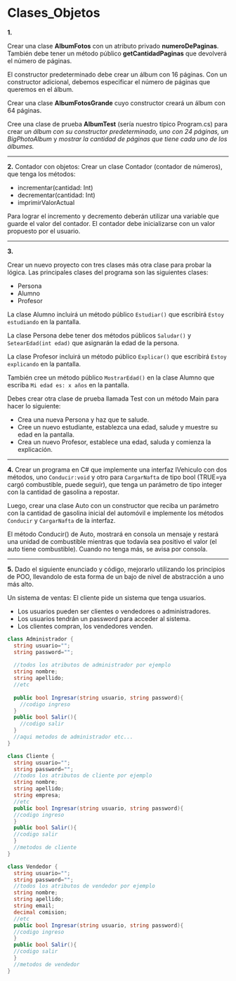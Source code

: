 # Clases_Objetos

**1.** 

Crear una clase **AlbumFotos** con un atributo privado **numeroDePaginas**.
También debe tener un método público **getCantidadPaginas** que devolverá el número de páginas.

El constructor predeterminado debe crear un álbum con 16 páginas. 
Con un constructor adicional, debemos especificar el número de páginas que queremos en el álbum.

Crear una clase **AlbumFotosGrande** cuyo constructor creará un álbum con 64 páginas.

Cree una clase de prueba **AlbumTest** (sería nuestro típico Program.cs) para crear *un álbum con su constructor predeterminado, uno con 24 páginas, un BigPhotoAlbum* y *mostrar la cantidad de páginas que tiene cada uno de los álbumes.*


---------------------

**2.**
Contador con objetos: 
Crear un clase Contador (contador de números), que tenga los métodos:

- incrementar(cantidad: Int)
- decrementar(cantidad: Int) 
- imprimirValorActual

Para lograr el incremento y decremento deberán utilizar una variable que guarde el valor del contador. 
El contador debe inicializarse con un valor propuesto por el usuario.

---------------------

**3.**

Crear un nuevo proyecto con tres clases más otra clase para probar la lógica. Las principales clases del programa son las siguientes clases:

-   Persona
-   Alumno
-   Profesor

La clase Alumno incluirá un método público `Estudiar()` que escribirá `Estoy estudiando` en la pantalla.

La clase Persona debe tener dos métodos públicos `Saludar()` y `SetearEdad(int edad)` que asignarán la edad de la persona.

La clase Profesor incluirá un método público `Explicar()` que escribirá `Estoy explicando` en la pantalla.

También cree un método público `MostrarEdad()` en la clase Alumno que escriba `Mi edad es: x años` en la pantalla.

Debes crear otra clase de prueba llamada Test con un método Main para hacer lo siguiente:

- Crea una nueva Persona y haz que te salude.
- Cree un nuevo estudiante, establezca una edad, salude y muestre su edad en la pantalla.
- Crea un nuevo Profesor, establece una edad, saluda y comienza la explicación.

---------------------

**4.**
Crear un programa en C# que implemente una interfaz IVehiculo con dos métodos, uno `Conducir:void` y otro para `CargarNafta` de tipo bool (TRUE=ya cargó combustible, puede seguir), que tenga un parámetro de tipo integer con la cantidad de gasolina a repostar. 

Luego, crear una clase Auto con un constructor que reciba un parámetro con la cantidad de gasolina inicial del automóvil e implemente los métodos  `Conducir`  y  `CargarNafta` de la interfaz.

El método Conducir() de Auto, mostrará en consola un mensaje y restará una unidad de combustible mientras que todavía sea positivo el valor (el auto tiene combustible). Cuando no tenga más, se avisa por consola.

---------------------

**5.**
Dado el siguiente enunciado y código, mejorarlo utilizando los principios de POO, llevandolo de esta forma de un bajo de nivel de abstracción a uno más alto.

Un sistema de ventas: El cliente pide un sistema que tenga usuarios.
- Los usuarios pueden ser clientes o vendedores o administradores.
- Los usuarios tendrán un password para acceder al sistema.
- Los clientes compran, los vendedores venden.

```csharp
class Administrador {
  string usuario="";
  string password="";
 
  //todos los atributos de administrador por ejemplo
  string nombre;
  string apellido;
  //etc
 
  public bool Ingresar(string usuario, string password){
    //codigo ingreso
  }
  public bool Salir(){
    //codigo salir
  }
  //aqui metodos de administrador etc...
}
```


```csharp
class Cliente {
  string usuario="";
  string password="";
  //todos los atributos de cliente por ejemplo
  string nombre;
  string apellido;
  string empresa;
  //etc
  public bool Ingresar(string usuario, string password){
  //codigo ingreso
  }
  public bool Salir(){
  //codigo salir
  }
  //metodos de cliente
}
```

```csharp
class Vendedor {
  string usuario="";
  string password="";
  //todos los atributos de vendedor por ejemplo
  string nombre;
  string apellido;
  string email;
  decimal comision;
  //etc
  public bool Ingresar(string usuario, string password){
  //codigo ingreso
  }
  public bool Salir(){
  //codigo salir
  }
  //metodos de vendedor
}
```
